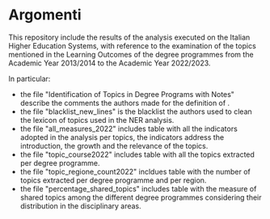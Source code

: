 # Argomenti

This repository include the results of the analysis executed on the Italian Higher Education Systems, 
with reference to the examination of the topics mentioned in the Learning Outcomes of the degree programmes
from the Academic Year 2013/2014 to the Academic Year 2022/2023.

In particular:
- the file "Identification of Topics in Degree Programs with Notes" describe the comments the authors made for the definition of <topic>.
- the file "blacklist_new_lines" is the blacklist the authors used to clean the lexicon of topics used in the NER analysis.
- the file "all_measures_2022" includes table with all the indicators adopted in the analysis per topics, the indicators address the introduction, the growth and the relevance of the topics.
- the file "topic_course2022" includes table with all the topics extracted per degree programme.
- the file "topic_regione_count2022" incldues table with the number of topics extracted per degree programme and per region.
- the file "percentage_shared_topics" includes table with the measure of shared topics among the different degree programmes considering their distribution in the disciplinary areas.
